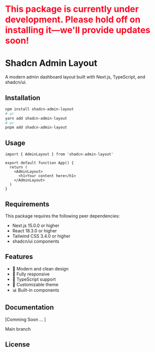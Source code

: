 <h1 style="color: #fc0324">This package is currently under development. Please hold off on installing it—we'll provide updates soon!</h1>


# Shadcn Admin Layout

A modern admin dashboard layout built with Next.js, TypeScript, and shadcn/ui.

## Installation

```bash
npm install shadcn-admin-layout
# or
yarn add shadcn-admin-layout
# or
pnpm add shadcn-admin-layout
```

## Usage

```tsx
import { AdminLayout } from 'shadcn-admin-layout'

export default function App() {
  return (
    <AdminLayout>
      <h1>Your content here</h1>
    </AdminLayout>
  )
}
```

## Requirements

This package requires the following peer dependencies:

- Next.js 15.0.0 or higher
- React 18.3.0 or higher
- Tailwind CSS 3.4.0 or higher
- shadcn/ui components

## Features

- 🎨 Modern and clean design
- 📱 Fully responsive
- 🎯 TypeScript support
- 🎨 Customizable theme
- 📊 Built-in components

## Documentation

[Comming Soon ... ]

Main branch

## License
